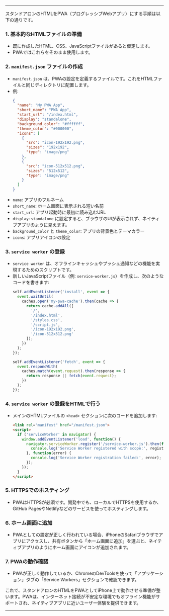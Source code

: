 


---

スタンドアロンのHTMLをPWA（プログレッシブWebアプリ）にする手順は以下の通りです。

### 1. **基本的なHTMLファイルの準備**
   - 既に作成したHTML、CSS、JavaScriptファイルがあると仮定します。
   - PWAではこれらをそのまま使用します。

### 2. **`manifest.json` ファイルの作成**
   - `manifest.json` は、PWAの設定を定義するファイルです。これをHTMLファイルと同じディレクトリに配置します。
   - 例:
     ```json
     {
       "name": "My PWA App",
       "short_name": "PWA App",
       "start_url": "/index.html",
       "display": "standalone",
       "background_color": "#ffffff",
       "theme_color": "#000000",
       "icons": [
         {
           "src": "icon-192x192.png",
           "sizes": "192x192",
           "type": "image/png"
         },
         {
           "src": "icon-512x512.png",
           "sizes": "512x512",
           "type": "image/png"
         }
       ]
     }
     ```
   - `name`: アプリのフルネーム
   - `short_name`: ホーム画面に表示される短い名前
   - `start_url`: アプリ起動時に最初に読み込むURL
   - `display`: `standalone` に設定すると、ブラウザのUIが表示されず、ネイティブアプリのように見えます。
   - `background_color` と `theme_color`: アプリの背景色とテーマカラー
   - `icons`: アプリアイコンの設定

### 3. **`service worker` の登録**
   - `service worker` は、オフラインキャッシュやプッシュ通知などの機能を実現するためのスクリプトです。
   - 新しいJavaScriptファイル（例: `service-worker.js`）を作成し、次のようなコードを書きます:
     ```javascript
     self.addEventListener('install', event => {
       event.waitUntil(
         caches.open('my-pwa-cache').then(cache => {
           return cache.addAll([
             '/',
             '/index.html',
             '/styles.css',
             '/script.js',
             '/icon-192x192.png',
             '/icon-512x512.png'
           ]);
         })
       );
     });

     self.addEventListener('fetch', event => {
       event.respondWith(
         caches.match(event.request).then(response => {
           return response || fetch(event.request);
         })
       );
     });
     ```

### 4. **`service worker` の登録をHTMLで行う**
   - メインのHTMLファイルの `<head>` セクションに次のコードを追加します:
     ```html
     <link rel="manifest" href="/manifest.json">
     <script>
       if ('serviceWorker' in navigator) {
         window.addEventListener('load', function() {
           navigator.serviceWorker.register('/service-worker.js').then(function(registration) {
             console.log('Service Worker registered with scope:', registration.scope);
           }, function(error) {
             console.log('Service Worker registration failed:', error);
           });
         });
       }
     </script>
     ```

### 5. **HTTPSでのホスティング**
   - PWAはHTTPSが必須です。開発中でも、ローカルでHTTPSを使用するか、GitHub PagesやNetlifyなどのサービスを使ってホスティングします。

### 6. **ホーム画面に追加**
   - PWAとしての設定が正しく行われている場合、iPhoneのSafariブラウザでアプリにアクセスし、共有ボタンから「ホーム画面に追加」を選ぶと、ネイティブアプリのようにホーム画面にアイコンが追加されます。

### 7. **PWAの動作確認**
   - PWAが正しく動作しているか、ChromeのDevToolsを使って「アプリケーション」タブの「Service Workers」セクションで確認できます。

これで、スタンドアロンのHTMLをPWAとしてiPhone上で動作させる準備が整います。PWAは、インターネット接続が不安定な環境でもオフライン機能がサポートされ、ネイティブアプリに近いユーザー体験を提供できます。

---
